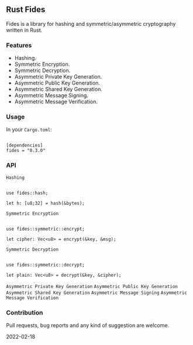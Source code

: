 ## Rust Fides

Fides is a library for hashing and symmetric/asymmetric cryptography written in Rust.

### Features
- Hashing.
- Symmetric Encryption.
- Symmetric Decryption.
- Asymmetric Private Key Generation.
- Asymmetric Public Key Generation.
- Asymmetric Shared Key Generation.
- Asymmetric Message Signing.
- Asymmetric Message Verification.

### Usage

In your `Cargo.toml`:

```

[dependencies]
fides = "0.3.0"

```

### API

`Hashing`
```

use fides::hash;

let h: [u8;32] = hash(&bytes);

```

`Symmetric Encryption`
```

use fides::symmetric::encrypt;

let cipher: Vec<u8> = encrypt(&key, &msg);

```

`Symmetric Decryption`
```

use fides::symmetric::decrypt;

let plain: Vec<u8> = decrypt(&key, &cipher);

```

`Asymmetric Private Key Generation`
`Asymmetric Public Key Generation`
`Asymmetric Shared Key Generation`
`Asymmetric Message Signing`
`Asymmetric Message Verification`


### Contribution
Pull requests, bug reports and any kind of suggestion are welcome.

2022-02-18
